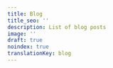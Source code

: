 ```yaml
---
title: Blog
title_seo: ''
description: List of blog posts
image: ''
draft: true
noindex: true
translationKey: blog
---
```

